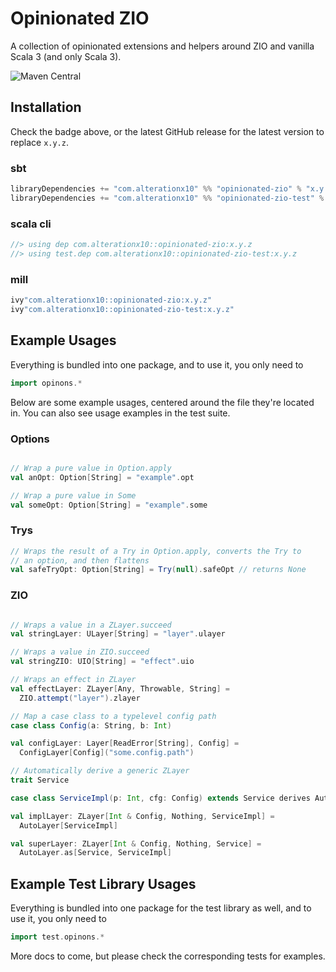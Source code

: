# Opinionated ZIO

A collection of opinionated extensions and helpers around ZIO and vanilla
Scala 3 (and only Scala 3).

![Maven Central](https://img.shields.io/maven-central/v/com.alterationx10/opinionated-zio_3)

## Installation

Check the badge above, or the latest GitHub release for the latest version
to replace `x.y.z`.

### sbt

```scala
libraryDependencies += "com.alterationx10" %% "opinionated-zio" % "x.y.z"
libraryDependencies += "com.alterationx10" %% "opinionated-zio-test" % "x.y.z" % Test
```

### scala cli

```scala
//> using dep com.alterationx10::opinionated-zio:x.y.z
//> using test.dep com.alterationx10::opinionated-zio-test:x.y.z
```

### mill

```scala
ivy"com.alterationx10::opinionated-zio:x.y.z"
ivy"com.alterationx10::opinionated-zio-test:x.y.z"
```

## Example Usages

Everything is bundled into one package, and to use it, you only need to

```scala
import opinons.*
```

Below are some example usages, centered around the file they're located in.
You can also see usage examples in the test suite.

### Options

```scala

// Wrap a pure value in Option.apply
val anOpt: Option[String] = "example".opt

// Wrap a pure value in Some
val someOpt: Option[String] = "example".some

```

### Trys

```scala
// Wraps the result of a Try in Option.apply, converts the Try to 
// an option, and then flattens
val safeTryOpt: Option[String] = Try(null).safeOpt // returns None
```

### ZIO

```scala

// Wraps a value in a ZLayer.succeed
val stringLayer: ULayer[String] = "layer".ulayer

// Wraps a value in ZIO.succeed
val stringZIO: UIO[String] = "effect".uio

// Wraps an effect in ZLayer
val effectLayer: ZLayer[Any, Throwable, String] =
  ZIO.attempt("layer").zlayer

// Map a case class to a typelevel config path
case class Config(a: String, b: Int)

val configLayer: Layer[ReadError[String], Config] =
  ConfigLayer[Config]("some.config.path")

// Automatically derive a generic ZLayer
trait Service

case class ServiceImpl(p: Int, cfg: Config) extends Service derives AutoLayer

val implLayer: ZLayer[Int & Config, Nothing, ServiceImpl] =
  AutoLayer[ServiceImpl]

val superLayer: ZLayer[Int & Config, Nothing, Service] =
  AutoLayer.as[Service, ServiceImpl]


```

## Example Test Library Usages

Everything is bundled into one package for the test library as well, and to use
it, you only need to

```scala
import test.opinons.*
```

More docs to come, but please check the corresponding tests for examples.
